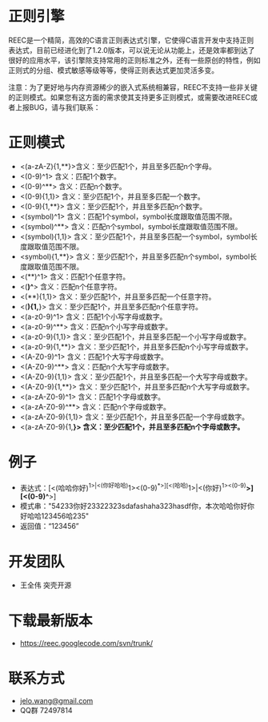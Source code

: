 # 正则引擎 #
REEC是一个精简，高效的C语言正则表达式引擎，它使得C语言开发中支持正则表达式，目前已经进化到了1.2.0版本，可以说无论从功能上，还是效率都到达了很好的应用水平，该引擎除支持常用的正则标准之外，还有一些原创的特性，例如正则式的分组、模式敏感等级等等，使得正则表达式更加灵活多变。

注意：为了更好地与内存资源稀少的嵌入式系统相兼容，REEC不支持一些非关键的正则模式。如果您有这方面的需求使其支持更多正则模式，或需要改进REEC或者上报BUG，请与我们联系：

# 正则模式 #
  * <(a-zA-Z){1,**}>含义：至少匹配1个，并且至多匹配n个字母。
  * <(0-9)^1>	含义：匹配1个数字。
  * <(0-9)^**>	含义：匹配n个数字。
  * <(0-9){1,1}>	含义：至少匹配1个，并且至多匹配一个数字。
  * <(0-9){1,**}>	含义：至少匹配1个，并且至多匹配n个数字。
  * <(symbol)^1>	含义：匹配1个symbol，symbol长度跟取值范围不限。
  * <(symbol)^**>	含义：匹配n个symbol，symbol长度跟取值范围不限。
  * <(symbol){1,1}>	含义：至少匹配1个，并且至多匹配一个symbol，symbol长度跟取值范围不限。
  * <symbol){1,**}>	含义：至少匹配1个，并且至多匹配n个symbol，symbol长度跟取值范围不限。
  * <(**)^1>	含义：匹配1个任意字符。
  * <(**)^**>	含义：匹配n个任意字符。
  * <(**){1,1}>	含义：至少匹配1个，并且至多匹配一个任意字符。
  * <(**){1,**}>	含义：至少匹配1个，并且至多匹配n个任意字符。
  * <(a-z0-9)^1>	含义：匹配1个小写字母或数字。
  * <(a-z0-9)^**>	含义：匹配n个小写字母或数字。
  * <(a-z0-9){1,1}>	含义：至少匹配1个，并且至多匹配一个小写字母或数字。
  * <(a-z0-9){1,**}>	含义：至少匹配1个，并且至多匹配n个小写字母或数字。
  * <(A-Z0-9)^1>	含义：匹配1个大写字母或数字。
  * <(A-Z0-9)^**>	含义：匹配n个大写字母或数字。
  * <(A-Z0-9){1,1}>	含义：至少匹配1个，并且至多匹配一个大写字母或数字。
  * <(A-Z0-9){1,**}>	含义：至少匹配1个，并且至多匹配n个大写字母或数字。
  * <(a-zA-Z0-9)^1>	含义：匹配1个字母或数字。
  * <(a-zA-Z0-9)^**>	含义：匹配n个字母或数字。
  * <(a-zA-Z0-9){1,1}>	含义：至少匹配1个，并且至多匹配一个字母或数字。
  * <(a-zA-Z0-9){1,**}>	含义：至少匹配1个，并且至多匹配n个字母或数字。**

# 例子 #
  * 表达式：[<(哈哈你好)<sup>1>|<(你好哈哈)</sup>1><(0-9)<sup>*>][<(哈哈)</sup>1>|<(你好)<sup>1><(0-9)</sup>**>][<(0-9)^**>]
  * 模式串："54233你好23322323sdafashaha323hasdf你，本次哈哈你好你好哈哈123456哈235"
  * 返回值：“123456”

# 开发团队 #
  * 王全伟 突壳开源

# 下载最新版本 #
  * https://reec.googlecode.com/svn/trunk/

# 联系方式 #
  * jelo.wang@gmail.com
  * QQ群 72497814